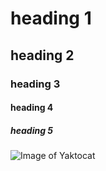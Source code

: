 
# heading 1
## heading 2
### heading 3
#### heading 4
##### heading 5

![Image of Yaktocat](https://octodex.github.com/images/yaktocat.png)
